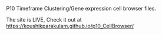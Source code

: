 P10 Timeframe Clustering/Gene expression cell browser files. 

The site is LIVE, Check it out at https://koushikparakulam.github.io/p10_CellBrowser/
